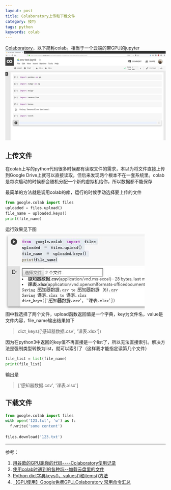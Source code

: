 ```yaml
---
layout: post
title: Colaboratory上传和下载文件
category: 技巧
tags: python
keywords: colab
---
```


[Colaboratory](https://colab.research.google.com)，以下简称colab。相当于一个云端的带GPU的jupyter   
![colab](/assets/img/skill/colab.jpg)  
## 上传文件
在colab上写的python代码很多时候都有读取文件的需求，本以为将文件直接上传到Google Drive上就可以直接读取，但后来发现两个根本不在一套系统里。colab是每次启动的时候都会随机分配一个新的虚拟机给你，所以数据都不能保存  

最简单的方法就是调用colab的库，运行的时候手动选择要上传的文件
```python
from google.colab import files
uploaded = files.upload()
file_name = uploaded.keys()
print(file_name)
```
运行效果见下图  
![上传文件](/assets/img/skill/colab_upload_1.jpg)  
图中我选择了两个文件，upload函数返回值是一个字典，key为文件名，value是文件内容，file_name输出结果如下
>dict_keys(['感知器数据.csv', '课表.xlsx'])  

因为在python3中返回的key值不再直接是一个list了，所以无法直接索引。解决方法是强制类型转换为list，就可以索引了（这样我才能指定读第几个文件）

```python
file_list = list(file_name)
print(file_list)
```

输出是
>['感知器数据.csv', '课表.xlsx']
  
## 下载文件
```python
from google.colab import files
with open('123.txt', 'w') as f:
  f.write('some content')
 
files.download('123.txt')
```


---
参考：
1. [用谷歌的GPU跑你的代码----Colaboratory使用记录](https://blog.csdn.net/ssssdbucdbod/article/details/80397808)
2. [使用colab时遇到的各种坑--加载云盘里的文件](https://www.jianshu.com/p/1c1f47748827)
3. [Python dict字典keys()、values()和items()方法](http://c.biancheng.net/view/4384.html)
4. [【GPU使用】Google免费GPU_Colaboratory 常用命令汇总](https://blog.csdn.net/zsWang9/article/details/79958346)

